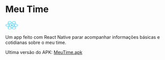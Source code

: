 # Meu Time

<img align="center" alt="React-Native" title="React Native" height="30" width="40" src="https://raw.githubusercontent.com/devicons/devicon/master/icons/react/react-original.svg">

Um app feito com React Native parar acompanhar informações básicas e cotidianas sobre o meu time.

Ultima versão do APK: [MeuTime.apk](https://expo.dev/artifacts/eas/uqiWyMMoEuevMmSPKEmWvr.apk)